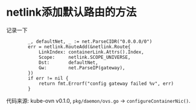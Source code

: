 # netlink添加默认路由的方法

记录一下

```
		_, defaultNet, _ := net.ParseCIDR("0.0.0.0/0")
		err = netlink.RouteAdd(&netlink.Route{
			LinkIndex: containerLink.Attrs().Index,
			Scope:     netlink.SCOPE_UNIVERSE,
			Dst:       defaultNet,
			Gw:        net.ParseIP(gateway),
		})
		if err != nil {
			return fmt.Errorf("config gateway failed %v", err)
		}
```

代码来源: kube-ovn v0.1.0, `pkg/daemon/ovs.go` -> `configureContainerNic()`.
